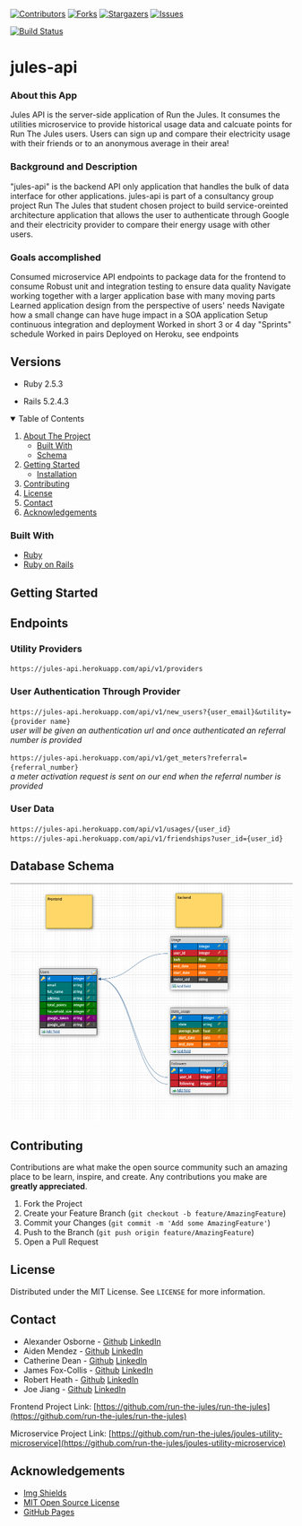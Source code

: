 [![Contributors][contributors-shield]][contributors-url]
[![Forks][forks-shield]][forks-url]
[![Stargazers][stars-shield]][stars-url]
[![Issues][issues-shield]][issues-url]

[![Build Status](https://travis-ci.com/run-the-jules/jules-api.svg?branch=main)](https://travis-ci.com/run-the-jules/jules-api)

# jules-api

### About this App

Jules API is the server-side application of Run the Jules. It consumes the utilities microservice to provide historical usage data and calcuate points for Run The Jules users. Users can sign up and compare their electricity usage with their friends or to an anonymous average in their area!

### Background and Description

"jules-api" is the backend API only application that handles the bulk of data interface for other applications. jules-api is part of a consultancy group project Run The Jules that student chosen project to build service-oreinted architecture application that allows the user to authenticate through Google and their electricity provider to compare their energy usage with other users.

### Goals accomplished
Consumed microservice API endpoints to package data for the frontend to consume
Robust unit and integration testing to ensure data quality
Navigate working together with a larger application base with many moving parts
Learned application design from the perspective of users' needs
Navigate how a small change can have huge impact in a SOA application
Setup continuous integration and deployment
Worked in short 3 or 4 day "Sprints" schedule
Worked in pairs
Deployed on Heroku, see endpoints


## Versions

- Ruby 2.5.3

- Rails 5.2.4.3



<!-- TABLE OF CONTENTS -->
<details open="open">
  <summary>Table of Contents</summary>
  <ol>
    <li>
      <a href="#about-the-project">About The Project</a>
      <ul>
        <li><a href="#built-with">Built With</a></li>
        <li><a href="#schema">Schema</a></li>
      </ul>
    </li>
    <li>
      <a href="#getting-started">Getting Started</a>
      <ul>
        <li><a href="#installation">Installation</a></li>
      </ul>
    </li>
    <li><a href="#contributing">Contributing</a></li>
    <li><a href="#license">License</a></li>
    <li><a href="#contact">Contact</a></li>
    <li><a href="#acknowledgements">Acknowledgements</a></li>
  </ol>
</details>



<!-- ABOUT THE PROJECT -->
### Built With

* [Ruby](https://www.ruby-lang.org/en/)
* [Ruby on Rails](https://github.com/rails/rails)

<!-- GETTING STARTED -->
## Getting Started


## Endpoints

### Utility Providers
`https://jules-api.herokuapp.com/api/v1/providers`
### User Authentication Through Provider
`https://jules-api.herokuapp.com/api/v1/new_users?{user_email}&utility={provider name}`  
  _user will be given an authentication url and once authenticated an referral number is provided_

`https://jules-api.herokuapp.com/api/v1/get_meters?referral={referral_number}`  
  _a meter activation request is sent on our end when the referral number is provided_



### User Data
`https://jules-api.herokuapp.com/api/v1/usages/{user_id}`  
`https://jules-api.herokuapp.com/api/v1/friendships?user_id={user_id}`

## Database Schema
![Schema](media/Database_Schema.png)


<!-- CONTRIBUTING -->
## Contributing

Contributions are what make the open source community such an amazing place to be learn, inspire, and create. Any contributions you make are **greatly appreciated**.

1. Fork the Project
2. Create your Feature Branch (`git checkout -b feature/AmazingFeature`)
3. Commit your Changes (`git commit -m 'Add some AmazingFeature'`)
4. Push to the Branch (`git push origin feature/AmazingFeature`)
5. Open a Pull Request



<!-- LICENSE -->
## License

Distributed under the MIT License. See `LICENSE` for more information.



<!-- CONTACT -->
## Contact

- Alexander Osborne - [Github](https://github.com/AlexanderOsborne) [LinkedIn](https://www.linkedin.com/in/alex-osborne/)
- Aiden Mendez - [Github](https://github.com/aidenmendez) [LinkedIn](https://www.linkedin.com/in/aiden-mendez/)
- Catherine Dean - [Github](https://github.com/catherinemdean15) [LinkedIn](https://www.linkedin.com/in/catherine-dean-57a92030/)
- James Fox-Collis - [Github](https://github.com/jlfoxcollis) [LinkedIn](https://www.linkedin.com/in/james-fox-collis/)
- Robert Heath - [Github](https://github.com/kaiheiongaku) [LinkedIn](https://www.linkedin.com/in/robert-heath-305bb34b/)
- Joe Jiang - [Github](https://github.com/ninesky00) [LinkedIn](https://www.linkedin.com/in/joe-jiang01/)


Frontend Project Link: [https://github.com/run-the-jules/run-the-jules](https://github.com/run-the-jules/run-the-jules)

Microservice Project Link: [https://github.com/run-the-jules/joules-utility-microservice](https://github.com/run-the-jules/joules-utility-microservice)



<!-- ACKNOWLEDGEMENTS -->
## Acknowledgements
* [Img Shields](https://shields.io)
* [MIT Open Source License](https://opensource.org/licenses/MIT)
* [GitHub Pages](https://pages.github.com)






<!-- MARKDOWN LINKS & IMAGES -->
<!-- https://www.markdownguide.org/basic-syntax/#reference-style-links -->
[contributors-shield]: https://img.shields.io/github/contributors/run-the-jules/joules-utility-microservice.svg?style=for-the-badge
[contributors-url]: https://github.com/run-the-jules/joules-utility-microservice/graphs/contributors
[forks-shield]: https://img.shields.io/github/forks/run-the-jules/joules-utility-microservice.svg?style=for-the-badge
[forks-url]: https://github.com/run-the-jules/joules-utility-microservice/network/members
[stars-shield]: https://img.shields.io/github/stars/run-the-jules/joules-utility-microservice.svg?style=for-the-badge
[stars-url]: https://github.com/run-the-jules/joules-utility-microservice/stargazers
[issues-shield]: https://img.shields.io/github/issues/run-the-jules/joules-utility-microservice.svg?style=for-the-badge
[issues-url]: https://github.com/run-the-jules/joules-utility-microservice/issues
[product-screenshot]: images/screenshot.png
